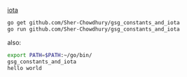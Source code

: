[iota](https://github.com/golang/go/wiki/Iota)

```bash
go get github.com/Sher-Chowdhury/gsg_constants_and_iota
go run github.com/Sher-Chowdhury/gsg_constants_and_iota
```

also: 

```bash
export PATH=$PATH:~/go/bin/
gsg_constants_and_iota
hello world
```
